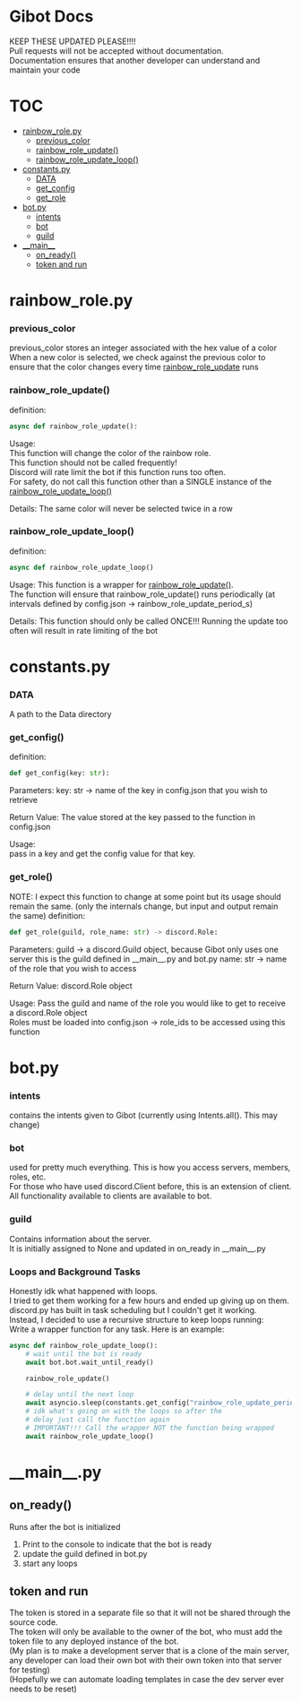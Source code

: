 # Gibot Docs
KEEP THESE UPDATED PLEASE!!!!  
Pull requests will not be accepted without documentation.  
Documentation ensures that another developer can understand and maintain your code

# TOC
- [rainbow_role.py](#rainbow_rolepy)
  - [previous_color](#previous_color)
  - [rainbow_role_update()](#rainbow_role_update)
  - [rainbow_role_update_loop()](#rainbow_role_update_loop)
- [constants.py](#constantspy)
  - [DATA](#data)
  - [get_config](#get_config)
  - [get_role](#get_role)
- [bot.py](#botpy)
  - [intents](#intents)
  - [bot](#bot)
  - [guild](#guild)
- [\_\_main\_\_](#__main__py)
  - [on_ready()](#on_ready)
  - [token and run](#token_and_run)

# rainbow_role.py
### previous_color
previous_color stores an integer associated with the hex value of a color  
When a new color is selected, we check against the previous color to ensure that the color changes every time [rainbow_role_update](#rainbow_role_update) runs  

### rainbow_role_update()
definition:
```python
async def rainbow_role_update():
```

Usage:  
This function will change the color of the rainbow role.  
This function should not be called frequently!  
Discord will rate limit the bot if this function runs too often.  
For safety, do not call this function other than a SINGLE instance of the [rainbow_role_update_loop()](#rainbow_role_update_loop)  

Details:
The same color will never be selected twice in a row  

### rainbow_role_update_loop()
definition:
```python
async def rainbow_role_update_loop()
```

Usage:
This function is a wrapper for [rainbow_role_update()](#rainbow_role_update).  
The function will ensure that rainbow_role_update() runs periodically (at intervals defined by config.json -> rainbow_role_update_period_s)

Details:
This function should only be called ONCE!!!
Running the update too often will result in rate limiting of the bot

# constants.py
### DATA
A path to the Data directory

### get_config()
definition:
```python
def get_config(key: str):
```
Parameters:
key: str -> name of the key in config.json that you wish to retrieve

Return Value:
The value stored at the key passed to the function in config.json

Usage:  
pass in a key and get the config value for that key.  

### get_role()
NOTE: I expect this function to change at some point but its usage should remain the same. (only the internals change, but input and output remain the same)
definition:
```python
def get_role(guild, role_name: str) -> discord.Role:
```

Parameters:
guild -> a discord.Guild object, because Gibot only uses one server this is the guild defined in __main\__.py and bot.py
name: str -> name of the role that you wish to access

Return Value:
discord.Role object 

Usage:
Pass the guild and name of the role you would like to get to receive a discord.Role object  
Roles must be loaded into config.json -> role_ids to be accessed using this function

# bot.py
### intents  
contains the intents given to Gibot (currently using Intents.all(). This may change)
### bot  
used for pretty much everything. This is how you access servers, members, roles, etc.  
For those who have used discord.Client before, this is an extension of client. All functionality available to clients are available to bot. 
### guild  
Contains information about the server.  
It is initially assigned to None and updated in on_ready in __main\__.py

### Loops and Background Tasks
Honestly idk what happened with loops.  
I tried to get them working for a few hours and ended up giving up on them.  
discord.py has built in task scheduling but I couldn't get it working.  
Instead, I decided to use a recursive structure to keep loops running:  
Write a wrapper function for any task. Here is an example:
```python
async def rainbow_role_update_loop():
    # wait until the bot is ready
    await bot.bot.wait_until_ready()

    rainbow_role_update()

    # delay until the next loop
    await asyncio.sleep(constants.get_config("rainbow_role_update_period_s"))
    # idk what's going on with the loops so after the 
    # delay just call the function again
    # IMPORTANT!!! Call the wrapper NOT the function being wrapped
    await rainbow_role_update_loop() 
```

# \_\_main\_\_.py
## on_ready()
Runs after the bot is initialized  
1. Print to the console to indicate that the bot is ready
2. update the guild defined in bot.py
3. start any loops

## token and run
The token is stored in a separate file so that it will not be shared through the source code.  
The token will only be available to the owner of the bot, who must add the token file to any deployed instance of the bot.  
(My plan is to make a development server that is a clone of the main server, any developer can load their own bot with their own token into that server for testing)  
(Hopefully we can automate loading templates in case the dev server ever needs to be reset)